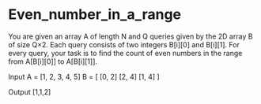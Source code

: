 # Even_number_in_a_range

You are given an array A of length N and Q queries given by the 2D array B of size Q×2.
Each query consists of two integers B[i][0] and B[i][1].
For every query, your task is to find the count of even numbers in the range from A[B[i][0]] to A[B[i][1]].

Input
A = [1, 2, 3, 4, 5]
B = [   [0, 2] 
        [2, 4]
        [1, 4]   ]

Output
[1,1,2]
